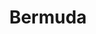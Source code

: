 ---
title:			"Bermuda"
post_path:	2016-09-17-bermuda
date_start:	2016/09/17
date_end:		2016/09/20
lat:        32.3193
lon:        -64.8364
metadata:
  - year: 2016
  - cities:
      - Hamilton
  - territories:
      - Bermuda
  - continents:
      - North America
  - regions:
      - Caribbean
photos:
  - ext:		01.jpg
    class:	horizontal
  - ext:		02.jpg
    class:	vertical
  - ext:    03.jpg
    class:  vertical
---